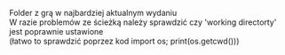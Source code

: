 Folder z grą w najbardziej aktualnym wydaniu\
W razie problemów ze ścieżką należy sprawdzić czy 'working directorty' jest poprawnie ustawione\
(łatwo to sprawdzić poprzez kod import os; print(os.getcwd()))
